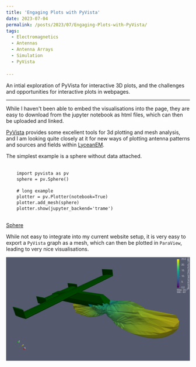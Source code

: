 ```yaml
---
title: 'Engaging Plots with PyVista'
date: 2023-07-04
permalink: /posts/2023/07/Engaging-Plots-with-PyVista/
tags:
  - Electromagnetics
  - Antennas
  - Antenna Arrays
  - Simulation
  - PyVista
  
---
```

An intial exploration of PyVista for interactive 3D plots, and the challenges and opportunities for interactive plots in webpages.

---
While I haven't been able to embed the visualisations into the page, they are easy to download from the jupyter notebook as html files, which can then be uploaded and linked.

[PyVista](https://docs.pyvista.org/version/stable/) provides some excellent tools for 3d plotting and mesh analysis, and I am looking quite closely at it for new ways of plotting antenna patterns and sources and fields within [LyceanEM](https://documentation.lyceanem.com).

The simplest example is a sphere without data attached.

```{python}

    import pyvista as pv
    sphere = pv.Sphere()
       
    # long example
    plotter = pv.Plotter(notebook=True)
    plotter.add_mesh(sphere)
    plotter.show(jupyter_backend='trame')
    
```
[Sphere](/files/sphererender.html)

While not easy to integrate into my current website setup, it is very easy to export a `PyVista` graph as a mesh, which can then be plotted in `ParaView`, leading to very nice visualisations.

![Beamformed Directivity](/images/UAVBeamformedDirectivityMapVPol.png)

<script src="https://utteranc.es/client.js"
        repo="LyceanEM/LyceanEM.github.io"
        issue-term="Engaging-Plots-with-PyVista"
        theme="github-light"
        crossorigin="anonymous"
        async>
</script>
